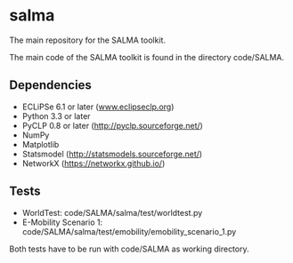 salma
=====

The main repository for the SALMA toolkit.


The main code of the SALMA toolkit is found in the directory code/SALMA.

Dependencies
------------
* ECLiPSe 6.1 or later (www.eclipseclp.org)
* Python 3.3 or later
* PyCLP 0.8 or later (http://pyclp.sourceforge.net/)
* NumPy
* Matplotlib
* Statsmodel (http://statsmodels.sourceforge.net/)
* NetworkX (https://networkx.github.io/)




Tests
-----
* WorldTest: code/SALMA/salma/test/worldtest.py
* E-Mobility Scenario 1: code/SALMA/salma/test/emobility/emobility_scenario_1.py

Both tests have to be run with code/SALMA as working directory.
